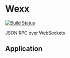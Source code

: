 # Wexx

[![Build Status](https://travis-ci.org/abrkn/wexx.svg?branch=master)](https://travis-ci.org/abrkn/wexx)

JSON RPC over WebSockets

## Application

```javascript
```
